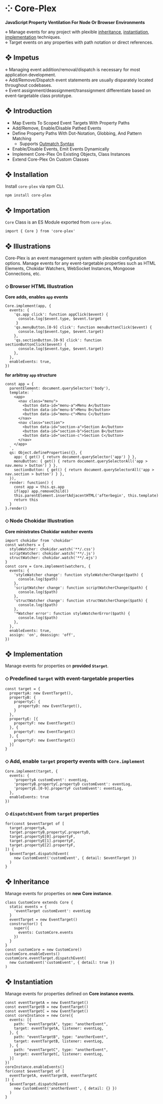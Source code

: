 # ⁘ Core-Plex
**JavaScript Property Ventilation For Node Or Browser Environments**  

 ⋄ Manage events for any project with plexible [inheritance](#-inheritance), [instantiation](#-instantiation), [implementation](#-implementation) techniques.  
 ⋄ Target events on any properties with path notation or direct references.  

## ❖ Impetus
 ⋄ Managing event addition/removal/dispatch is necessary for most application development.  
 ⋄ Add/Remove/Dispatch event statements are usually disparately located throughout codebases.  
 ⋄ Event assignment/deassignment/transsignment differentiate based on event-targetable class prototype.  

## ❖ Introduction
 - Map Events To Scoped Event Targets With Property Paths
 - Add/Remove, Enable/Disable Pathed Events 
 - Define Property Paths With Dot-Notation, Globbing, And Pattern Matching
   - Supports [Outmatch Syntax](https://www.npmjs.com/package/outmatch#syntax)
 - Enable/Disable Events, Emit Events Dynamically
 - Implement Core-Plex On Existing Objects, Class Instances
 - Extend Core-Plex On Custom Classes


## ❖ Installation
Install `core-plex` via npm CLI.  
```
npm install core-plex
```

## ❖ Importation
`Core` Class is an ES Module exported from `core-plex`.  
```
import { Core } from 'core-plex'
```

## ❖ Illustrations
Core-Plex is an event management system with plexible configuration options. Manage events for any event-targetable properties such as HTML Elements, Chokidar Watchers, WebSocket Instances, Mongoose Connections, etc. 

### ⬦ Browser HTML Illustration
**Core adds, enables `app` events**  
```
Core.implement(app, {
  events: {
    'qs.app click': function appClick($event) {
      console.log($event.type, $event.target
     }
    'qs.menuButton.[0-9] click': function menuButtonClick($event) {
      console.log($event.type, $event.target)
    },
    'qs.sectionButton.[0-9] click': function sectionButtonClick($event) {
      console.log($event.type, $event.target)
    },
  },
  enableEvents: true,
})
```
**for arbitray `app` structure**
```
const app = {
  parentElement: document.querySelector('body'),
  template: `
    <app>
      <nav class="menu">
        <button data-id="menu-a">Menu A</button>
        <button data-id="menu-b">Menu B</button>
        <button data-id="menu-c">Menu C</button>
      </nav>
      <nav class="section">
        <button data-id="section-a">Section A</button>
        <button data-id="section-b">Section B</button>
        <button data-id="section-c">Section C</button>
      </nav>
    </app>
  `,
  qs: Object.defineProperties({}, {
    app: { get() { return document.querySelector('app') } },
    menuButton: { get() { return document.querySelectorAll('app > nav.menu > button') } },
    sectionButton: { get() { return document.querySelectorAll('app > nav.section > button') } },
  }),
  render: function() {
    const app = this.qs.app
    if(app) app.removeChild()
    this.parentElement.insertAdjacentHTML('afterbegin', this.template)
    return this
  }
}.render()
```

### ⬦ Node Chokidar Illustration
**Core ministrates Chokidar watcher events**  
```
import chokidar from 'chokidar'
const watchers = {
  styleWatcher: chokidar.watch('**/.css')
  scriptWatcher: chokidar.watch('**/.js')
  structWatcher: chokidar.watch('**/.ejs')
}
const core = Core.implement(watchers, {
  events: {
    'styleWatcher change': function styleWatcherChange($path) {
      console.log($path)
    },
    'scriptWatcher change': function scriptWatcherChange($path) {
      console.log($path)
    },
    'structWatcher change': function structWatcherChange($path) {
      console.log($path)
    },
    '*Watcher error': function styleWatcherError($path) {
      console.log($path)
    },
  },
  enableEvents: true,
  assign: 'on', deassign: 'off', 
})
```

## ❖ Implementation
Manage events for properties on **provided `$target`**.  
### ⬦ Predefined `target` with event-targetable properties  
```
const target = {
  propertyA: new EventTarget(),
  propertyB: {
    propertyC: {
      propertyD: new EventTarget(),
    }
  },
  propertyE: [{
    propertyF: new EventTarget()
  }, {
    propertyF: new EventTarget()
  }, {
    propertyF: new EventTarget()
  }]
}
```
### ⬦ Add, enable `target` property events with `Core.implement`  
```
Core.implement(target, {
  events: {
    'propertyA customEvent': eventLog,
    'propertyB.propertyC.propertyD customEvent': eventLog,
    'propertyE.[0-9].propertyF customEvent': eventLog,
  },
  enableEvents: true
})
```
### ⬦ `dispatchEvent` from `target` properties  
```
for(const $eventTarget of [
  target.propertyA,
  target.propertyB.propertyC.propertyD,
  target.propertyE[0].propertyF, 
  target.propertyE[1].propertyF, 
  target.propertyE[2].propertyF,
]) {
  $eventTarget.dispatchEvent(
    new CustomEvent('customEvent', { detail: $eventTarget })
  )
}
```

## ❖ Inheritance
Manage events for properties on **new Core instance**.  
```
class CustomCore extends Core {
  static events = {
    'eventTarget customEvent': eventLog
  }
  eventTarget = new EventTarget()
  constructor() {
    super({
      events: CustomCore.events
    })
  }
}
const customCore = new CustomCore()
customCore.enableEvents()
customCore.eventTarget.dispatchEvent(
  new CustomEvent('customEvent', { detail: true })
)
```

## ❖ Instantiation
Manage events for properties defined on **Core instance events**.
```
const eventTargetA = new EventTarget()
const eventTargetB = new EventTarget()
const eventTargetC = new EventTarget()
const coreInstance = new Core({
  events: [{
    path: "eventTargetA", type: "anotherEvent", 
    target: eventTargetA, listener: eventLog,
  }, {
    path: "eventTargetB", type: "anotherEvent", 
    target: eventTargetB, listener: eventLog,
  }, {
    path: "eventTargetC", type: "anotherEvent", 
    target: eventTargetC, listener: eventLog,
  }]
})
coreInstance.enableEvents()
for(const $eventTarget of [
  eventTargetA, eventTargetB, eventTargetC
]) {
  $eventTarget.dispatchEvent(
    new CustomEvent('anotherEvent', { detail: {} })
  )
}
```